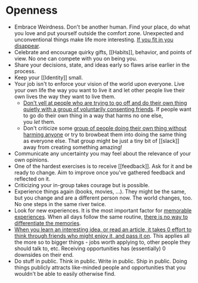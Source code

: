 # Openness

- Embrace Weirdness. Don't be another human. Find your place, do what you love and put yourself outside the comfort zone. Unexpected and unconventional things make life more interesting. [If you fit in you disappear](https://twitter.com/tobi/status/1319017087948435458).
- Celebrate and encourage quirky gifts, [[Habits]], behavior, and points of view. No one can compete with you on being you.
- Share your decisions, state, and ideas early so flaws arise earlier in the process.
- Keep your [[Identity]] small.
- Your job isn't to enforce your vision of the world upon everyone. Live your own life the way you want to live it and let other people live their own lives the way they want to live them. 
	- [Don't yell at people who are trying to go off and do their own thing quietly with a group of voluntarily consenting friends](https://slatestarcodex.com/2014/06/07/archipelago-and-atomic-communitarianism).  If people want to go do their own thing in a way that harms no one else, you _let_ them.
	- Don't criticize some [group of people doing their own thing without harming anyone](https://astralcodexten.substack.com/p/more-antifragile-diversity-libertarianism) or try to browbeat them into doing the same thing as everyone else. That group might be just a tiny bit of [[slack]] away from creating something amazing!
- Communicate any uncertainty you may feel about the relevance of your own opinions.
- One of the hardest exercises is to receive [[feedback]]. Ask for it and be ready to change. Aim to improve once you've gathered feedback and reflected on it.
- Criticizing your in-group takes courage but is possible.
- Experience things again (books, movies, ...). They might be the same, but you change and are a different person now. The world changes, too. No one steps in the same river twice.
- Look for new experiences. It is the most important factor for [memorable experiences](https://travelopment.com/how-to-create-memorable-experiences/). When all days follow the same routine, [there is no way to differentiate the memories](https://www.youtube.com/watch?v=zHL9GP_B30E).
- [When you learn an interesting idea, or read an article, it takes 0 effort to think through friends who might enjoy it, and pass it on](https://www.neelnanda.io/blog/mini-blog-post-10-seek-positive-externalities). This applies all the more so to bigger things - jobs worth applying to, other people they should talk to, etc. Receiving opportunities has (essentially) 0 downsides on their end.
- Do stuff in public. Think in public. Write in public. Ship in public. Doing things publicly attracts like-minded people and opportunities that you wouldn't be able to easily otherwise find.
